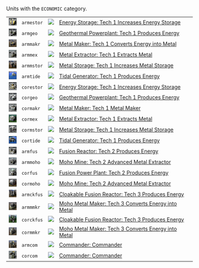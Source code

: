 Units with the <code>ECONOMIC</code> category.
<table>
    <tr>
        <td><a href="ARMESTOR"><img src="icons/units/ARMESTOR_icon.png" width="21px" /></a></td>
        <td><code>armestor</code></td>
        <td><a href="SCTATest"><img src="icons/mods/sctatest.png" width="21px" /></a></td>
        <td><a href="ARMESTOR">Energy Storage: Tech 1 Increases Energy Storage</a></td>
    </tr>
    <tr>
        <td><a href="ARMGEO"><img src="icons/units/ARMGEO_icon.png" width="21px" /></a></td>
        <td><code>armgeo</code></td>
        <td><a href="SCTATest"><img src="icons/mods/sctatest.png" width="21px" /></a></td>
        <td><a href="ARMGEO">Geothermal Powerplant: Tech 1 Produces Energy</a></td>
    </tr>
    <tr>
        <td><a href="ARMMAKR"><img src="icons/units/ARMMAKR_icon.png" width="21px" /></a></td>
        <td><code>armmakr</code></td>
        <td><a href="SCTATest"><img src="icons/mods/sctatest.png" width="21px" /></a></td>
        <td><a href="ARMMAKR">Metal Maker: Tech 1 Converts Energy into Metal</a></td>
    </tr>
    <tr>
        <td><a href="ARMMEX"><img src="icons/units/ARMMEX_icon.png" width="21px" /></a></td>
        <td><code>armmex</code></td>
        <td><a href="SCTATest"><img src="icons/mods/sctatest.png" width="21px" /></a></td>
        <td><a href="ARMMEX">Metal Extractor: Tech 1 Extracts Metal</a></td>
    </tr>
    <tr>
        <td><a href="ARMMSTOR"><img src="icons/units/ARMMSTOR_icon.png" width="21px" /></a></td>
        <td><code>armmstor</code></td>
        <td><a href="SCTATest"><img src="icons/mods/sctatest.png" width="21px" /></a></td>
        <td><a href="ARMMSTOR">Metal Storage: Tech 1 Increases Metal Storage</a></td>
    </tr>
    <tr>
        <td><a href="ARMTIDE"><img src="icons/units/ARMTIDE_icon.png" width="21px" /></a></td>
        <td><code>armtide</code></td>
        <td><a href="SCTATest"><img src="icons/mods/sctatest.png" width="21px" /></a></td>
        <td><a href="ARMTIDE">Tidal Generator: Tech 1 Produces Energy</a></td>
    </tr>
    <tr>
        <td><a href="CORESTOR"><img src="icons/units/CORESTOR_icon.png" width="21px" /></a></td>
        <td><code>corestor</code></td>
        <td><a href="SCTATest"><img src="icons/mods/sctatest.png" width="21px" /></a></td>
        <td><a href="CORESTOR">Energy Storage: Tech 1 Increases Energy Storage</a></td>
    </tr>
    <tr>
        <td><a href="CORGEO"><img src="icons/units/CORGEO_icon.png" width="21px" /></a></td>
        <td><code>corgeo</code></td>
        <td><a href="SCTATest"><img src="icons/mods/sctatest.png" width="21px" /></a></td>
        <td><a href="CORGEO">Geothermal Powerplant: Tech 1 Produces Energy</a></td>
    </tr>
    <tr>
        <td><a href="CORMAKR"><img src="icons/units/CORMAKR_icon.png" width="21px" /></a></td>
        <td><code>cormakr</code></td>
        <td><a href="SCTATest"><img src="icons/mods/sctatest.png" width="21px" /></a></td>
        <td><a href="CORMAKR">Metal Maker: Tech 1 Metal Maker</a></td>
    </tr>
    <tr>
        <td><a href="CORMEX"><img src="icons/units/CORMEX_icon.png" width="21px" /></a></td>
        <td><code>cormex</code></td>
        <td><a href="SCTATest"><img src="icons/mods/sctatest.png" width="21px" /></a></td>
        <td><a href="CORMEX">Metal Extractor: Tech 1 Extracts Metal</a></td>
    </tr>
    <tr>
        <td><a href="CORMSTOR"><img src="icons/units/CORMSTOR_icon.png" width="21px" /></a></td>
        <td><code>cormstor</code></td>
        <td><a href="SCTATest"><img src="icons/mods/sctatest.png" width="21px" /></a></td>
        <td><a href="CORMSTOR">Metal Storage: Tech 1 Increases Metal Storage</a></td>
    </tr>
    <tr>
        <td><a href="CORTIDE"><img src="icons/units/CORTIDE_icon.png" width="21px" /></a></td>
        <td><code>cortide</code></td>
        <td><a href="SCTATest"><img src="icons/mods/sctatest.png" width="21px" /></a></td>
        <td><a href="CORTIDE">Tidal Generator: Tech 1 Produces Energy</a></td>
    </tr>
    <tr>
        <td><a href="ARMFUS"><img src="icons/units/ARMFUS_icon.png" width="21px" /></a></td>
        <td><code>armfus</code></td>
        <td><a href="SCTATest"><img src="icons/mods/sctatest.png" width="21px" /></a></td>
        <td><a href="ARMFUS">Fusion Reactor: Tech 2 Produces Energy</a></td>
    </tr>
    <tr>
        <td><a href="ARMMOHO"><img src="icons/units/ARMMOHO_icon.png" width="21px" /></a></td>
        <td><code>armmoho</code></td>
        <td><a href="SCTATest"><img src="icons/mods/sctatest.png" width="21px" /></a></td>
        <td><a href="ARMMOHO">Moho Mine: Tech 2 Advanced Metal Extractor</a></td>
    </tr>
    <tr>
        <td><a href="CORFUS"><img src="icons/units/CORFUS_icon.png" width="21px" /></a></td>
        <td><code>corfus</code></td>
        <td><a href="SCTATest"><img src="icons/mods/sctatest.png" width="21px" /></a></td>
        <td><a href="CORFUS">Fusion Power Plant: Tech 2 Produces Energy</a></td>
    </tr>
    <tr>
        <td><a href="CORMOHO"><img src="icons/units/CORMOHO_icon.png" width="21px" /></a></td>
        <td><code>cormoho</code></td>
        <td><a href="SCTATest"><img src="icons/mods/sctatest.png" width="21px" /></a></td>
        <td><a href="CORMOHO">Moho Mine: Tech 2 Advanced Metal Extractor</a></td>
    </tr>
    <tr>
        <td><a href="ARMCKFUS"><img src="icons/units/ARMCKFUS_icon.png" width="21px" /></a></td>
        <td><code>armckfus</code></td>
        <td><a href="SCTATest"><img src="icons/mods/sctatest.png" width="21px" /></a></td>
        <td><a href="ARMCKFUS">Cloakable Fusion Reactor: Tech 3 Produces Energy</a></td>
    </tr>
    <tr>
        <td><a href="ARMMMKR"><img src="icons/units/ARMMMKR_icon.png" width="21px" /></a></td>
        <td><code>armmmkr</code></td>
        <td><a href="SCTATest"><img src="icons/mods/sctatest.png" width="21px" /></a></td>
        <td><a href="ARMMMKR">Moho Metal Maker: Tech 3 Converts Energy into Metal</a></td>
    </tr>
    <tr>
        <td><a href="CORCKFUS"><img src="icons/units/CORCKFUS_icon.png" width="21px" /></a></td>
        <td><code>corckfus</code></td>
        <td><a href="SCTATest"><img src="icons/mods/sctatest.png" width="21px" /></a></td>
        <td><a href="CORCKFUS">Cloakable Fusion Reactor: Tech 3 Produces Energy</a></td>
    </tr>
    <tr>
        <td><a href="CORMMKR"><img src="icons/units/CORMMKR_icon.png" width="21px" /></a></td>
        <td><code>cormmkr</code></td>
        <td><a href="SCTATest"><img src="icons/mods/sctatest.png" width="21px" /></a></td>
        <td><a href="CORMMKR">Moho Metal Maker: Tech 3 Converts Energy into Metal</a></td>
    </tr>
    <tr>
        <td><a href="ARMCOM"><img src="icons/units/ARMCOM_icon.png" width="21px" /></a></td>
        <td><code>armcom</code></td>
        <td><a href="SCTATest"><img src="icons/mods/sctatest.png" width="21px" /></a></td>
        <td><a href="ARMCOM">Commander: Commander</a></td>
    </tr>
    <tr>
        <td><a href="CORCOM"><img src="icons/units/CORCOM_icon.png" width="21px" /></a></td>
        <td><code>corcom</code></td>
        <td><a href="SCTATest"><img src="icons/mods/sctatest.png" width="21px" /></a></td>
        <td><a href="CORCOM">Commander: Commander</a></td>
    </tr>
</table>
